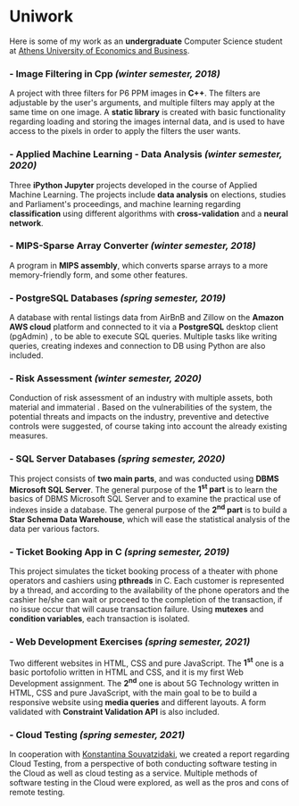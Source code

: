 # Uniwork
Here is some of my work as an **undergraduate** Computer Science student at [Athens University of Economics and Business](https://aueb.gr/). 

### - Image Filtering in Cpp *(winter semester, 2018)*
A project with three filters for P6 PPM images in **C++**. The filters are adjustable by the user's arguments, and multiple filters may apply at the same time on one image. A **static library** is created with basic functionality regarding loading and storing the images internal data, and is used to have access to the pixels in order to apply the filters the user wants. 

### - Applied Machine Learning - Data Analysis *(winter semester, 2020)*
Three **iPython Jupyter** projects developed in the course of Applied Machine Learning. The projects include **data analysis** on elections, studies and Parliament's proceedings, and machine learning regarding **classification** using different algorithms with **cross-validation** and a **neural network**.

### - MIPS-Sparse Array Converter *(winter semester, 2018)*
A program in **MIPS assembly**, which converts sparse arrays to a more memory-friendly form, and some other features.

### - PostgreSQL Databases *(spring semester, 2019)*
A database with rental listings data from AirBnB and Zillow on the **Amazon AWS cloud** platform and connected to it via a **PostgreSQL** desktop client (pgAdmin) , to be able to execute SQL queries. Multiple tasks like writing queries, creating indexes and connection to DB using Python are also included.

### - Risk Assessment *(winter semester, 2020)*
Conduction of risk assessment of an industry with multiple assets, both material and immaterial . Based on the vulnerabilities of the system, the potential threats and impacts on the industry, preventive and detective controls were suggested, of course taking into account the already existing measures.

### - SQL Server Databases *(spring semester, 2020)*
This project consists of **two main parts**, and was conducted using **DBMS Microsoft SQL Server**. The general purpose of the **1<sup>st</sup> part** is to learn the basics of DBMS Microsoft SQL Server and to examine the practical use of indexes inside a database. The general purpose of the **2<sup>nd</sup> part** is to build a **Star Schema Data Warehouse**, which will ease the statistical analysis of the data per various factors.  

### - Ticket Booking App in C *(spring semester, 2019)*
This project simulates the ticket booking process of a theater with phone operators and cashiers using **pthreads**  in C. Each customer is represented by a thread, and according to the availability of the phone operators and the cashier he/she can wait or proceed to the completion of the transaction, if no issue occur that will cause transaction failure. Using **mutexes** and **condition variables**, each transaction is isolated. 

### - Web Development Exercises *(spring semester, 2021)*
Two different websites in HTML, CSS and pure JavaScript. The **1<sup>st</sup>** one is a basic portofolio written in HTML and CSS, and it is my first Web Development assignment. The **2<sup>nd</sup>** one is about 5G Technology written in HTML, CSS and pure JavaScript, with the main goal to be to build a responsive website using **media queries** and different layouts. A form validated with **Constraint Validation API** is also included.

### - Cloud Testing *(spring semester, 2021)*
In cooperation with [Konstantina Souvatzidaki](https://github.com/k-souvatzidaki), we created a report regarding Cloud Testing, from a perspective of both conducting software testing in the Cloud as well as cloud testing as a service. Multiple methods of software testing in the Cloud were explored, as well as the pros and cons of remote testing. 